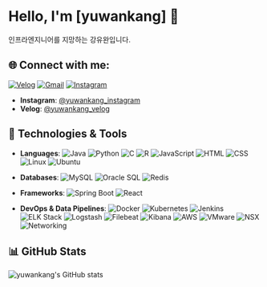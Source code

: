 # Hello, I'm [yuwankang] 👋

인프라엔지니어를 지망하는 강유완입니다.

## 🌐 Connect with me:
[![Velog](https://img.shields.io/badge/Velog-20c997?style=for-the-badge&logo=velog&logoColor=white)](https://velog.io/@yuwankang/posts)
[![Gmail](https://img.shields.io/badge/Gmail-D14836?style=for-the-badge&logo=gmail&logoColor=white)](mailto:kyw4330@gmail.com)
[![Instagram](https://img.shields.io/badge/Instagram-E4405F?style=for-the-badge&logo=instagram&logoColor=white)](https://www.instagram.com/yu._.wan_b/)
- **Instagram**: [@yuwankang_instagram]()
- **Velog**: [@yuwankang_velog]()


## 🔧 Technologies & Tools
- **Languages**: 
  ![Java](https://img.shields.io/badge/-Java-007396?style=flat-square&logo=java&logoColor=white)
  ![Python](https://img.shields.io/badge/-Python-3776AB?style=flat-square&logo=python&logoColor=white)
  ![C](https://img.shields.io/badge/-C-A8B9CC?style=flat-square&logo=c&logoColor=white)
  ![R](https://img.shields.io/badge/-R-276DC3?style=flat-square&logo=r&logoColor=white)
  ![JavaScript](https://img.shields.io/badge/-JavaScript-F7DF1E?style=flat-square&logo=javascript&logoColor=black)
  ![HTML](https://img.shields.io/badge/-HTML5-E34F26?style=flat-square&logo=html5&logoColor=white)
  ![CSS](https://img.shields.io/badge/-CSS3-1572B6?style=flat-square&logo=css3&logoColor=white)
  ![Linux](https://img.shields.io/badge/-Linux-FCC624?style=flat-square&logo=linux&logoColor=black)
  ![Ubuntu](https://img.shields.io/badge/-Ubuntu-E95420?style=flat-square&logo=ubuntu&logoColor=white)
  
- **Databases**:
  ![MySQL](https://img.shields.io/badge/-MySQL-4479A1?style=flat-square&logo=mysql&logoColor=white)
  ![Oracle SQL](https://img.shields.io/badge/-OracleSQL-F80000?style=flat-square&logo=oracle&logoColor=white)
  ![Redis](https://img.shields.io/badge/-Redis-DC382D?style=flat-square&logo=redis&logoColor=white)

- **Frameworks**: 
  ![Spring Boot](https://img.shields.io/badge/-Spring%20Boot-6DB33F?style=flat-square&logo=spring-boot&logoColor=white)
  ![React](https://img.shields.io/badge/-React-61DAFB?style=flat-square&logo=react&logoColor=white)
  
- **DevOps & Data Pipelines**:
  ![Docker](https://img.shields.io/badge/-Docker-2496ED?style=flat-square&logo=docker&logoColor=white)
  ![Kubernetes](https://img.shields.io/badge/-Kubernetes-326CE5?style=flat-square&logo=kubernetes&logoColor=white)
  ![Jenkins](https://img.shields.io/badge/-Jenkins-D24939?style=flat-square&logo=jenkins&logoColor=white)
  ![ELK Stack](https://img.shields.io/badge/-ELK%20Stack-005571?style=flat-square&logo=elasticsearch&logoColor=white)
  ![Logstash](https://img.shields.io/badge/-Logstash-005571?style=flat-square&logo=logstash&logoColor=white)
  ![Filebeat](https://img.shields.io/badge/-Filebeat-005571?style=flat-square&logo=elastic&logoColor=white)
  ![Kibana](https://img.shields.io/badge/-Kibana-005571?style=flat-square&logo=kibana&logoColor=white)
  ![AWS](https://img.shields.io/badge/-AWS-232F3E?style=flat-square&logo=amazon-aws&logoColor=white)
  ![VMware](https://img.shields.io/badge/-VMware-607078?style=flat-square&logo=vmware&logoColor=white)
  ![NSX](https://img.shields.io/badge/-NSX-0071C5?style=flat-square&logo=vmware&logoColor=white)
  ![Networking](https://img.shields.io/badge/-Networking-007396?style=flat-square&logo=networking&logoColor=white)

## 📊 GitHub Stats
![yuwankang's GitHub stats](https://github-readme-stats.vercel.app/api?username=yuwankang&show_icons=true&theme=radical)



